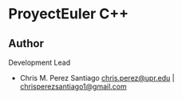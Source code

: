 # ProyectEuler C++
**Author**
-----------------
Development Lead

 - Chris M. Perez Santiago   chris.perez@upr.edu | chrisperezsantiago1@gmail.com
